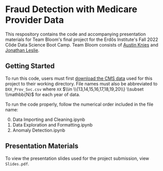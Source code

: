 # Fraud Detection with Medicare Provider Data
This respository contains the code and accompanying presentation materials for Team Bloom's final project for the Erdős Institute's Fall 2022 Cőde Data Science Boot Camp. Team Bloom consists of [Austin Knies](https://github.com/austinknies) and [Jonathan Leslie](https://github.com/jonles7).

## Getting Started 
To run this code, users must first [download the CMS data](https://data.cms.gov/provider-summary-by-type-of-service/medicare-physician-other-practitioners/medicare-physician-other-practitioners-by-provider-and-service) used for this project to their working directory. File names must also be abbreviated to `DXX_Prov_Svc.csv` where `XX` $\\in \\{13,14,15,16,17,18,19,20\\} \\subset \\mathbb{N}$ for each year of data. 

To run the code properly, follow the numerical order included in the file name:

0. Data Importing and Cleaning.ipynb
1. Data Exploration and Formatting.ipynb
2. Anomaly Detection.ipynb


## Presentation Materials

To view the presentation slides used for the project submission, view `Slides.pdf`.
